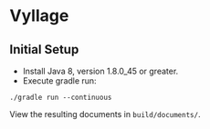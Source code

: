 # Vyllage

## Initial Setup
* Install Java 8, version 1.8.0_45 or greater.
* Execute gradle run:
```
./gradle run --continuous
```

View the resulting documents in `build/documents/`.
